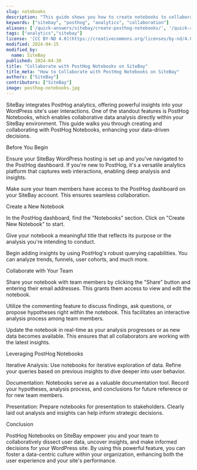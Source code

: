 ```yaml
---
slug: notebooks
description: "This guide shows you how to create notebooks to collaborate with friends."
keywords: ["sitebay", "posthog", "analytics", "collaboration"]
aliases: ['/quick-answers/sitebay/create-posthog-notebooks/', '/quick-answers/sitebay/collaborate-with-posthog-notebooks/']
tags: ["analytics","sitebay"]
license: '[CC BY-ND 4.0](https://creativecommons.org/licenses/by-nd/4.0)'
modified: 2024-04-15
modified_by:
  name: SiteBay
published: 2024-04-30
title: "Collaborate with PostHog Notebooks on SiteBay"
title_meta: "How to Collaborate with PostHog Notebooks on SiteBay"
authors: ["SiteBay"]
contributors: ["SiteBay"]
image: posthog-notebooks.jpg
---
```


SiteBay integrates PostHog analytics, offering powerful insights into your WordPress site's user interactions. One of the standout features is PostHog Notebooks, which enables collaborative data analysis directly within your SiteBay environment. This guide walks you through creating and collaborating with PostHog Notebooks, enhancing your data-driven decisions.

Before You Begin

Ensure your SiteBay WordPress hosting is set up and you've navigated to the PostHog dashboard. If you're new to PostHog, it's a versatile analytics platform that captures web interactions, enabling deep analysis and insights.

Make sure your team members have access to the PostHog dashboard on your SiteBay account. This ensures seamless collaboration.

Create a New Notebook

In the PostHog dashboard, find the "Notebooks" section. Click on "Create New Notebook" to start.

Give your notebook a meaningful title that reflects its purpose or the analysis you're intending to conduct.

Begin adding insights by using PostHog's robust querying capabilities. You can analyze trends, funnels, user cohorts, and much more.

Collaborate with Your Team

Share your notebook with team members by clicking the "Share" button and entering their email addresses. This grants them access to view and edit the notebook.

Utilize the commenting feature to discuss findings, ask questions, or propose hypotheses right within the notebook. This facilitates an interactive analysis process among team members.

Update the notebook in real-time as your analysis progresses or as new data becomes available. This ensures that all collaborators are working with the latest insights.

Leveraging PostHog Notebooks

Iterative Analysis: Use notebooks for iterative exploration of data. Refine your queries based on previous insights to dive deeper into user behavior.

Documentation: Notebooks serve as a valuable documentation tool. Record your hypotheses, analysis process, and conclusions for future reference or for new team members.

Presentation: Prepare notebooks for presentation to stakeholders. Clearly laid out analysis and insights can help inform strategic decisions.

Conclusion

PostHog Notebooks on SiteBay empower you and your team to collaboratively dissect user data, uncover insights, and make informed decisions for your WordPress site. By using this powerful feature, you can foster a data-centric culture within your organization, enhancing both the user experience and your site's performance.